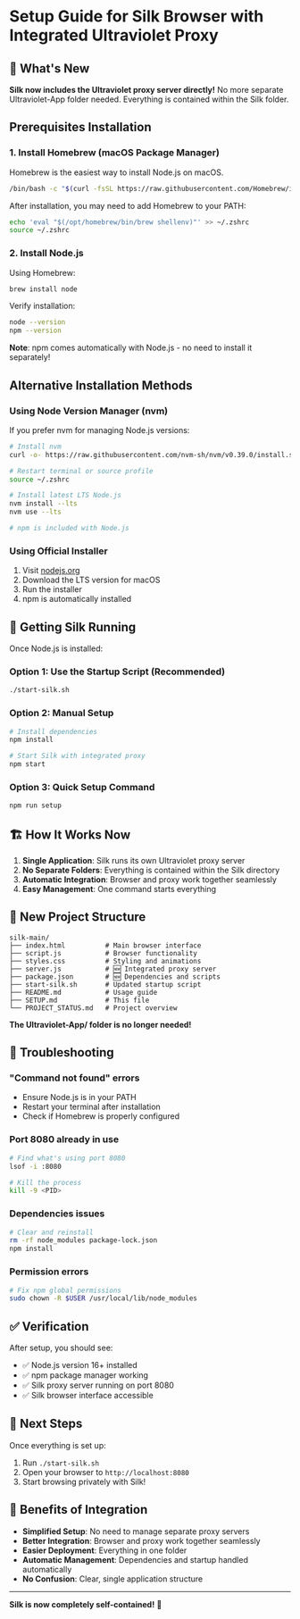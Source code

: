 # Setup Guide for Silk Browser with Integrated Ultraviolet Proxy

## 🎉 What's New

**Silk now includes the Ultraviolet proxy server directly!** No more separate Ultraviolet-App folder needed. Everything is contained within the Silk folder.

## Prerequisites Installation

### 1. Install Homebrew (macOS Package Manager)

Homebrew is the easiest way to install Node.js on macOS.

```bash
/bin/bash -c "$(curl -fsSL https://raw.githubusercontent.com/Homebrew/install/HEAD/install.sh)"
```

After installation, you may need to add Homebrew to your PATH:
```bash
echo 'eval "$(/opt/homebrew/bin/brew shellenv)"' >> ~/.zshrc
source ~/.zshrc
```

### 2. Install Node.js

Using Homebrew:
```bash
brew install node
```

Verify installation:
```bash
node --version
npm --version
```

**Note**: npm comes automatically with Node.js - no need to install it separately!

## Alternative Installation Methods

### Using Node Version Manager (nvm)

If you prefer nvm for managing Node.js versions:

```bash
# Install nvm
curl -o- https://raw.githubusercontent.com/nvm-sh/nvm/v0.39.0/install.sh | bash

# Restart terminal or source profile
source ~/.zshrc

# Install latest LTS Node.js
nvm install --lts
nvm use --lts

# npm is included with Node.js
```

### Using Official Installer

1. Visit [nodejs.org](https://nodejs.org/)
2. Download the LTS version for macOS
3. Run the installer
4. npm is automatically installed

## 🚀 Getting Silk Running

Once Node.js is installed:

### Option 1: Use the Startup Script (Recommended)
```bash
./start-silk.sh
```

### Option 2: Manual Setup
```bash
# Install dependencies
npm install

# Start Silk with integrated proxy
npm start
```

### Option 3: Quick Setup Command
```bash
npm run setup
```

## 🏗️ How It Works Now

1. **Single Application**: Silk runs its own Ultraviolet proxy server
2. **No Separate Folders**: Everything is contained within the Silk directory
3. **Automatic Integration**: Browser and proxy work together seamlessly
4. **Easy Management**: One command starts everything

## 📁 New Project Structure

```
silk-main/
├── index.html          # Main browser interface
├── script.js           # Browser functionality
├── styles.css          # Styling and animations
├── server.js           # 🆕 Integrated proxy server
├── package.json        # 🆕 Dependencies and scripts
├── start-silk.sh       # Updated startup script
├── README.md           # Usage guide
├── SETUP.md            # This file
└── PROJECT_STATUS.md   # Project overview
```

**The Ultraviolet-App/ folder is no longer needed!**

## 🔧 Troubleshooting

### "Command not found" errors
- Ensure Node.js is in your PATH
- Restart your terminal after installation
- Check if Homebrew is properly configured

### Port 8080 already in use
```bash
# Find what's using port 8080
lsof -i :8080

# Kill the process
kill -9 <PID>
```

### Dependencies issues
```bash
# Clear and reinstall
rm -rf node_modules package-lock.json
npm install
```

### Permission errors
```bash
# Fix npm global permissions
sudo chown -R $USER /usr/local/lib/node_modules
```

## ✅ Verification

After setup, you should see:
- ✅ Node.js version 16+ installed
- ✅ npm package manager working
- ✅ Silk proxy server running on port 8080
- ✅ Silk browser interface accessible

## 🎯 Next Steps

Once everything is set up:
1. Run `./start-silk.sh`
2. Open your browser to `http://localhost:8080`
3. Start browsing privately with Silk!

## 🌟 Benefits of Integration

- **Simplified Setup**: No need to manage separate proxy servers
- **Better Integration**: Browser and proxy work together seamlessly
- **Easier Deployment**: Everything in one folder
- **Automatic Management**: Dependencies and startup handled automatically
- **No Confusion**: Clear, single application structure

---

**Silk is now completely self-contained!** 🎉 